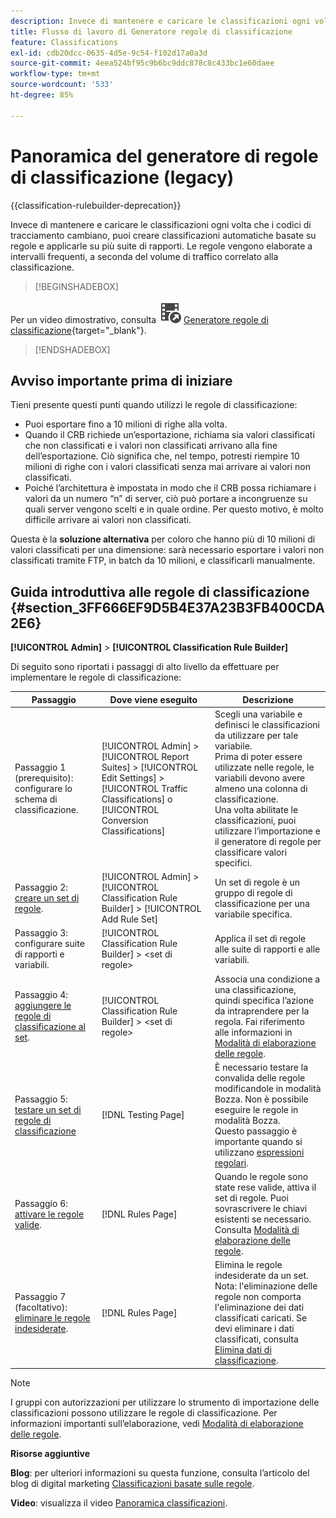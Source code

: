 ```yaml
---
description: Invece di mantenere e caricare le classificazioni ogni volta che i codici di tracciamento cambiano, puoi creare classificazioni automatiche basate su regole e applicarle su più suite di rapporti. Le regole vengono elaborate a intervalli frequenti, a seconda del volume di traffico correlato alla classificazione.
title: Flusso di lavoro di Generatore regole di classificazione
feature: Classifications
exl-id: cdb20dcc-0635-4d5e-9c54-f102d17a0a3d
source-git-commit: 4eea524bf95c9b6bc9ddc878c8c433bc1e60daee
workflow-type: tm+mt
source-wordcount: '533'
ht-degree: 85%

---
```


# Panoramica del generatore di regole di classificazione (legacy)

{{classification-rulebuilder-deprecation}}

Invece di mantenere e caricare le classificazioni ogni volta che i codici di tracciamento cambiano, puoi creare classificazioni automatiche basate su regole e applicarle su più suite di rapporti. Le regole vengono elaborate a intervalli frequenti, a seconda del volume di traffico correlato alla classificazione.

>[!BEGINSHADEBOX]

Per un video dimostrativo, consulta ![VideoCheckedOut](/help/assets/icons/VideoCheckedOut.svg) [Generatore regole di classificazione](https://video.tv.adobe.com/v/3434384?quality=12&learn=on&captions=ita){target="_blank"}.

>[!ENDSHADEBOX]

## Avviso importante prima di iniziare

Tieni presente questi punti quando utilizzi le regole di classificazione:

* Puoi esportare fino a 10 milioni di righe alla volta.
* Quando il CRB richiede un’esportazione, richiama sia valori classificati che non classificati e i valori non classificati arrivano alla fine dell’esportazione. Ciò significa che, nel tempo, potresti riempire 10 milioni di righe con i valori classificati senza mai arrivare ai valori non classificati.
* Poiché l’architettura è impostata in modo che il CRB possa richiamare i valori da un numero “n” di server, ciò può portare a incongruenze su quali server vengono scelti e in quale ordine. Per questo motivo, è molto difficile arrivare ai valori non classificati.

Questa è la **soluzione alternativa** per coloro che hanno più di 10 milioni di valori classificati per una dimensione: sarà necessario esportare i valori non classificati tramite FTP, in batch da 10 milioni, e classificarli manualmente.

## Guida introduttiva alle regole di classificazione {#section_3FF666EF9D5B4E37A23B3FB400CDA2E6}

**[!UICONTROL Admin]** > **[!UICONTROL Classification Rule Builder]**

Di seguito sono riportati i passaggi di alto livello da effettuare per implementare le regole di classificazione:

| Passaggio | Dove viene eseguito | Descrizione |
|--- |--- |--- |
| Passaggio 1 (prerequisito): configurare lo schema di classificazione. | [!UICONTROL Admin] > [!UICONTROL Report Suites] > [!UICONTROL Edit Settings] > [!UICONTROL Traffic Classifications] o [!UICONTROL Conversion Classifications] | Scegli una variabile e definisci le classificazioni da utilizzare per tale variabile. <br>Prima di poter essere utilizzate nelle regole, le variabili devono avere almeno una colonna di classificazione.<br>Una volta abilitate le classificazioni, puoi utilizzare l’importazione e il generatore di regole per classificare valori specifici. |
| Passaggio 2: [creare un set di regole](classification-rule-set.md). | [!UICONTROL Admin] >  [!UICONTROL Classification Rule Builder] > [!UICONTROL Add Rule Set] | Un set di regole è un gruppo di regole di classificazione per una variabile specifica. |
| Passaggio 3: configurare suite di rapporti e variabili. | [!UICONTROL Classification Rule Builder] > &lt;set di regole> | Applica il set di regole alle suite di rapporti e alle variabili. |
| Passaggio 4: [aggiungere le regole di classificazione al set](classification-quickstart-rules.md). | [!UICONTROL Classification Rule Builder] > &lt;set di regole> | Associa una condizione a una classificazione, quindi specifica l’azione da intraprendere per la regola.  Fai riferimento alle informazioni in [Modalità di elaborazione delle regole](classification-quickstart-rules.md). |
| Passaggio 5: [testare un set di regole di classificazione](classification-quickstart-rules.md) | [!DNL Testing Page] | È necessario testare la convalida delle regole modificandole in modalità Bozza. Non è possibile eseguire le regole in modalità Bozza.<br>Questo passaggio è importante quando si utilizzano [espressioni regolari](classification-quickstart-rules.md). |
| Passaggio 6: [attivare le regole valide](classification-rule-definitions.md). | [!DNL Rules Page] | Quando le regole sono state rese valide, attiva il set di regole.  Puoi sovrascrivere le chiavi esistenti se necessario. Consulta [Modalità di elaborazione delle regole](classification-quickstart-rules.md). |
| Passaggio 7 (facoltativo): [eliminare le regole indesiderate](classification-rule-definitions.md). | [!DNL Rules Page] | Elimina le regole indesiderate da un set.<br>Nota: l&#39;eliminazione delle regole non comporta l&#39;eliminazione dei dati classificati caricati. Se devi eliminare i dati classificati, consulta [Elimina dati di classificazione](/help/components/classifications/importer/t-delete-classification-data.md). |

>[!NOTE]
>
>I gruppi con autorizzazioni per utilizzare lo strumento di importazione delle classificazioni possono utilizzare le regole di classificazione. Per informazioni importanti sull’elaborazione, vedi [Modalità di elaborazione delle regole](classification-quickstart-rules.md).

**Risorse aggiuntive**

**Blog**: per ulteriori informazioni su questa funzione, consulta l’articolo del blog di digital marketing [Classificazioni basate sulle regole](https://theblog.adobe.com/rule-based-classifications-part-1-making-classifications-easier/).

**Video**: visualizza il video [Panoramica classificazioni](https://experienceleague.adobe.com/docs/analytics-learn/tutorials/components/classifications/overview-of-classifications.html?lang=it).
